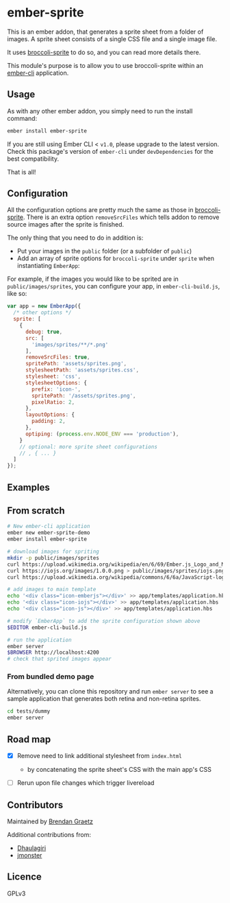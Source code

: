 # ember-sprite

This is an ember addon, that generates a sprite sheet from a folder of images.
A sprite sheet consists of a single CSS file and a single image file.

It uses [broccoli-sprite](https://github.com/bguiz/broccoli-sprite) to do so,
and you can read more details there.

This module's purpose is to allow you to use broccoli-sprite within an
[ember-cli](http://www.ember-cli.com/) application.

## Usage

As with any other ember addon, you simply need to run the install command:

```sh
ember install ember-sprite
```

If you are still using Ember CLI < `v1.0`,
please upgrade to the latest version.
Check this package's version of `ember-cli` under `devDependencies`
for the best compatibility.

That is all!

## Configuration

All the configuration options are pretty much the same as those in
[broccoli-sprite](https://github.com/bguiz/broccoli-sprite).
There is an extra option `removeSrcFiles` which tells addon to remove
source images after the sprite is finished.

The only thing that you need to do in addition is:

- Put your images in the `public` folder (or a subfolder of `public`)
- Add an array of sprite options for `broccoli-sprite` under `sprite` when instantiating `EmberApp`:

For example, if the images you would like to be sprited are in `public/images/sprites`,
you can configure your app, in `ember-cli-build.js`, like so:

```javascript
var app = new EmberApp({
  /* other options */
  sprite: [
    {
      debug: true,
      src: [
        'images/sprites/**/*.png'
      ],
      removeSrcFiles: true,
      spritePath: 'assets/sprites.png',
      stylesheetPath: 'assets/sprites.css',
      stylesheet: 'css',
      stylesheetOptions: {
        prefix: 'icon-',
        spritePath: '/assets/sprites.png',
        pixelRatio: 2,
      },
      layoutOptions: {
        padding: 2,
      },
      optiping: (process.env.NODE_ENV === 'production'),
    }
    // optional: more sprite sheet configurations
    // , { ... }
  ]
});
```

## Examples

## From scratch

```bash
# New ember-cli application
ember new ember-sprite-demo
ember install ember-sprite

# download images for spriting
mkdir -p public/images/sprites
curl https://upload.wikimedia.org/wikipedia/en/6/69/Ember.js_Logo_and_Mascot.png > public/images/sprites/emberjs.png
curl https://iojs.org/images/1.0.0.png > public/images/sprites/iojs.png
curl https://upload.wikimedia.org/wikipedia/commons/6/6a/JavaScript-logo.png > public/images/sprites/js.png

# add images to main template
echo '<div class="icon-emberjs"></div>' >> app/templates/application.hbs
echo '<div class="icon-iojs"></div>' >> app/templates/application.hbs
echo '<div class="icon-js"></div>' >> app/templates/application.hbs

# modify `EmberApp` to add the sprite configuration shown above
$EDITOR ember-cli-build.js

# run the application
ember server
$BROWSER http://localhost:4200
# check that sprited images appear
```

### From bundled demo page

Alternatively, you can clone this repository and run `ember server` to see a
sample application that generates both retina and non-retina sprites.

```bash
cd tests/dummy
ember server
```

## Road map

- [x] Remove need to link additional stylesheet from `index.html`
  - by concatenating the sprite sheet's CSS with the main app's CSS
- [ ] Rerun upon file changes which trigger livereload


## Contributors

Maintained by [Brendan Graetz](http://github.com/bguiz)

Additional contributions from:

- [Dhaulagiri](https://github.com/Dhaulagiri)
- [jmonster](https://github.com/jmonster)

## Licence

GPLv3
